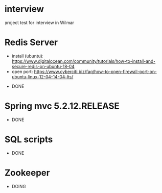 # interview
project test for interview in Wilmar

# Redis Server
- install (ubuntu): https://www.digitalocean.com/community/tutorials/how-to-install-and-secure-redis-on-ubuntu-18-04
- open port: https://www.cyberciti.biz/faq/how-to-open-firewall-port-on-ubuntu-linux-12-04-14-04-lts/
+ DONE

# Spring mvc 5.2.12.RELEASE
+ DONE

# SQL scripts
+ DONE

# Zookeeper
+ DOING
